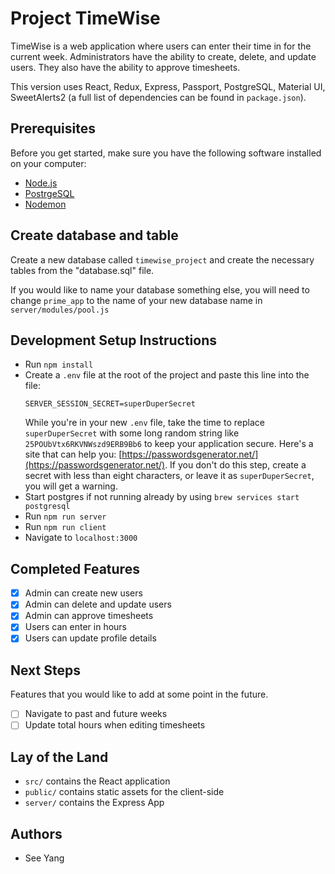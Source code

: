 # Project TimeWise

TimeWise is a web application where users can enter their time in for the current week. Administrators have the ability to create, delete, and update users. They also have the ability to approve timesheets.

This version uses React, Redux, Express, Passport, PostgreSQL, Material UI, SweetAlerts2 (a full list of dependencies can be found in `package.json`).

## Prerequisites

Before you get started, make sure you have the following software installed on your computer:

- [Node.js](https://nodejs.org/en/)
- [PostrgeSQL](https://www.postgresql.org/)
- [Nodemon](https://nodemon.io/)

## Create database and table

Create a new database called `timewise_project` and create the necessary tables from the "database.sql" file.

If you would like to name your database something else, you will need to change `prime_app` to the name of your new database name in `server/modules/pool.js`

## Development Setup Instructions

* Run `npm install`
* Create a `.env` file at the root of the project and paste this line into the file:
    ```
    SERVER_SESSION_SECRET=superDuperSecret
    ```
    While you're in your new `.env` file, take the time to replace `superDuperSecret` with some long random string like `25POUbVtx6RKVNWszd9ERB9Bb6` to keep your application secure. Here's a site that can help you: [https://passwordsgenerator.net/](https://passwordsgenerator.net/). If you don't do this step, create a secret with less than eight characters, or leave it as `superDuperSecret`, you will get a warning.
* Start postgres if not running already by using `brew services start postgresql`
* Run `npm run server`
* Run `npm run client`
* Navigate to `localhost:3000`

## Completed Features
- [x] Admin can create new users
- [x] Admin can delete and update users
- [x] Admin can approve timesheets
- [x] Users can enter in hours
- [x] Users can update profile details

## Next Steps
Features that you would like to add at some point in the future.
- [ ] Navigate to past and future weeks
- [ ] Update total hours when editing timesheets

## Lay of the Land

* `src/` contains the React application
* `public/` contains static assets for the client-side
* `server/` contains the Express App

## Authors
* See Yang